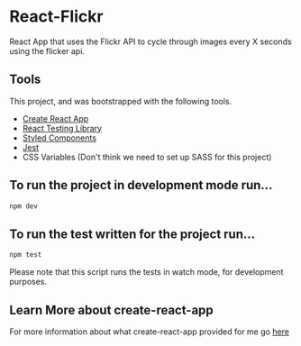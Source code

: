 # React-Flickr
React App that uses the Flickr API to cycle through images every X seconds using the flicker api.

## Tools

This project, and was bootstrapped with the following tools. 


- [Create React App](https://github.com/facebook/create-react-app)
- [React Testing Library](https://testing-library.com/)
- [Styled Components](https://www.styled-components.com/)
- [Jest](https://jestjs.io/)
- CSS Variables (Don't think we need to set up SASS for this project)


## To run the project in development mode run...

```sh
npm dev
```

## To run the test written for the project run...

```sh
npm test
```

Please note that this script runs the tests in watch mode, for development purposes.


## Learn More about create-react-app

For more information about what create-react-app provided for me go [here](./docs/cra.md)